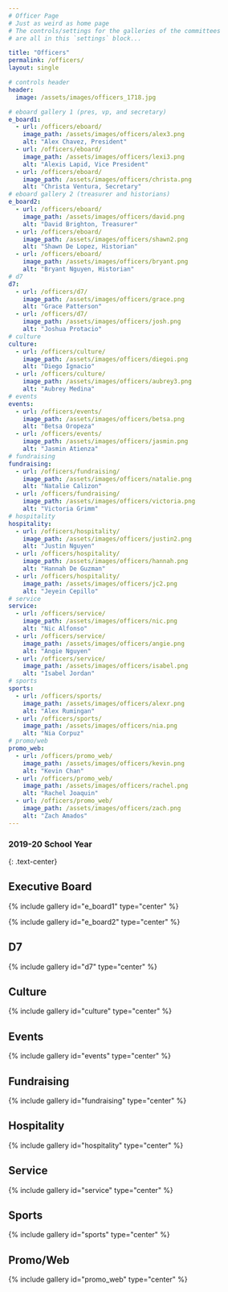 ```yaml
---
# Officer Page
# Just as weird as home page
# The controls/settings for the galleries of the committees
# are all in this `settings` block...

title: "Officers"
permalink: /officers/
layout: single

# controls header
header:
  image: /assets/images/officers_1718.jpg

# eboard gallery 1 (pres, vp, and secretary)
e_board1:
  - url: /officers/eboard/
    image_path: /assets/images/officers/alex3.png
    alt: "Alex Chavez, President"
  - url: /officers/eboard/
    image_path: /assets/images/officers/lexi3.png
    alt: "Alexis Lapid, Vice President"
  - url: /officers/eboard/
    image_path: /assets/images/officers/christa.png
    alt: "Christa Ventura, Secretary"
# eboard gallery 2 (treasurer and historians)
e_board2:
  - url: /officers/eboard/
    image_path: /assets/images/officers/david.png
    alt: "David Brighton, Treasurer"
  - url: /officers/eboard/
    image_path: /assets/images/officers/shawn2.png
    alt: "Shawn De Lopez, Historian"
  - url: /officers/eboard/
    image_path: /assets/images/officers/bryant.png
    alt: "Bryant Nguyen, Historian"
# d7
d7:
  - url: /officers/d7/
    image_path: /assets/images/officers/grace.png
    alt: "Grace Patterson"
  - url: /officers/d7/
    image_path: /assets/images/officers/josh.png
    alt: "Joshua Protacio"
# culture
culture:
  - url: /officers/culture/
    image_path: /assets/images/officers/diegoi.png
    alt: "Diego Ignacio"
  - url: /officers/culture/
    image_path: /assets/images/officers/aubrey3.png
    alt: "Aubrey Medina"
# events
events:
  - url: /officers/events/
    image_path: /assets/images/officers/betsa.png
    alt: "Betsa Oropeza"
  - url: /officers/events/
    image_path: /assets/images/officers/jasmin.png
    alt: "Jasmin Atienza"
# fundraising
fundraising:
  - url: /officers/fundraising/
    image_path: /assets/images/officers/natalie.png
    alt: "Natalie Calizon"
  - url: /officers/fundraising/
    image_path: /assets/images/officers/victoria.png
    alt: "Victoria Grimm"
# hospitality
hospitality:
  - url: /officers/hospitality/
    image_path: /assets/images/officers/justin2.png
    alt: "Justin Nguyen"
  - url: /officers/hospitality/
    image_path: /assets/images/officers/hannah.png
    alt: "Hannah De Guzman"
  - url: /officers/hospitality/
    image_path: /assets/images/officers/jc2.png
    alt: "Jeyein Cepillo"
# service
service:
  - url: /officers/service/
    image_path: /assets/images/officers/nic.png
    alt: "Nic Alfonso"
  - url: /officers/service/
    image_path: /assets/images/officers/angie.png
    alt: "Angie Nguyen"
  - url: /officers/service/
    image_path: /assets/images/officers/isabel.png
    alt: "Isabel Jordan"
# sports
sports:
  - url: /officers/sports/
    image_path: /assets/images/officers/alexr.png
    alt: "Alex Rumingan"
  - url: /officers/sports/
    image_path: /assets/images/officers/nia.png
    alt: "Nia Corpuz"
# promo/web
promo_web:
  - url: /officers/promo_web/
    image_path: /assets/images/officers/kevin.png
    alt: "Kevin Chan"
  - url: /officers/promo_web/
    image_path: /assets/images/officers/rachel.png
    alt: "Rachel Joaquin"
  - url: /officers/promo_web/
    image_path: /assets/images/officers/zach.png
    alt: "Zach Amados"
---
```


<!--
	this shouldn't need modification,
	unless you want to play with the
	layout!
  -->

### 2019-20 School Year
{: .text-center}

## Executive Board

{% include gallery id="e_board1" type="center" %}

{% include gallery id="e_board2" type="center" %}

## D7

{% include gallery id="d7" type="center" %}

## Culture

{% include gallery id="culture" type="center" %}

## Events

{% include gallery id="events" type="center" %}

## Fundraising

{% include gallery id="fundraising" type="center" %}

## Hospitality

{% include gallery id="hospitality" type="center" %}

## Service

{% include gallery id="service" type="center" %}

## Sports

{% include gallery id="sports" type="center" %}

## Promo/Web

{% include gallery id="promo_web" type="center" %}

